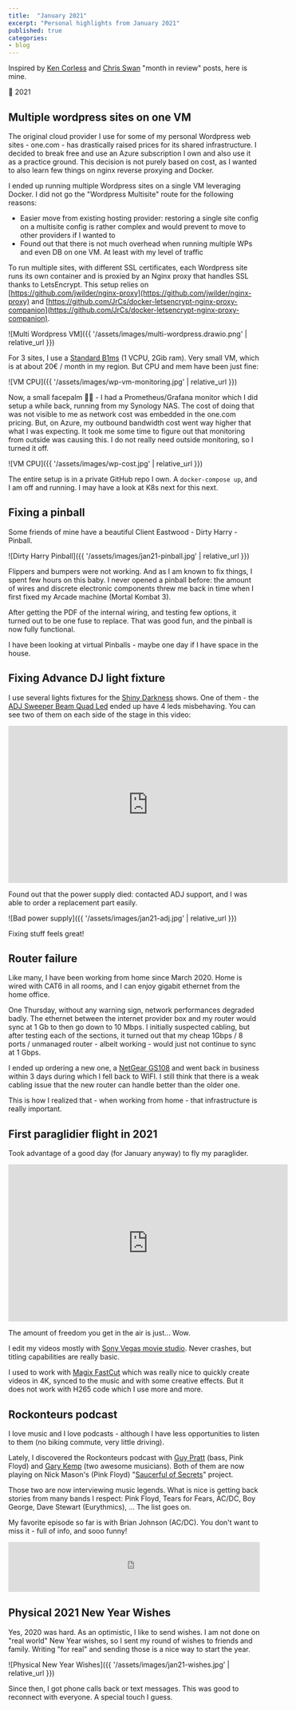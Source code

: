 ```yaml
---
title:  "January 2021"
excerpt: "Personal highlights from January 2021"
published: true
categories:
- blog
---
```


Inspired by [Ken Corless](https://www.linkedin.com/in/kencorless/) and [Chris Swan](https://blog.thestateofme.com/) "month in review" posts, here is mine.

👋 2021

## Multiple wordpress sites on one VM

The original cloud provider I use for some of my personal Wordpress web sites - one.com - has drastically raised prices
for its shared infrastructure. I decided to break free and use an Azure subscription I own and also use it as a 
practice ground. This decision is not purely based on cost, as I wanted to also learn few things on nginx reverse proxying and Docker.

I ended up running multiple Wordpress sites on a single VM leveraging Docker. I did not go the "Wordpress Multisite" route for the following reasons:

* Easier move from existing hosting provider: restoring a single site config on a multisite config is rather complex and would prevent to move to other providers if I wanted to
* Found out that there is not much overhead when running multiple WPs and even DB on one VM. At least with my level of traffic

To run multiple sites, with different SSL certificates, each Wordpress site runs its own container and is proxied by an Nginx proxy that handles SSL thanks to LetsEncrypt. This setup relies on [https://github.com/jwilder/nginx-proxy](https://github.com/jwilder/nginx-proxy) and [https://github.com/JrCs/docker-letsencrypt-nginx-proxy-companion](https://github.com/JrCs/docker-letsencrypt-nginx-proxy-companion).

![Multi Wordpress VM]({{ '/assets/images/multi-wordpress.drawio.png' | relative_url }})

For 3 sites, I use a [Standard B1ms](https://docs.microsoft.com/en-us/azure/virtual-machines/sizes-b-series-burstable) (1 VCPU, 2Gib ram). Very small VM, which is at about 20€ / month in my region. But CPU and mem have been just fine:

![VM CPU]({{ '/assets/images/wp-vm-monitoring.jpg' | relative_url }})

Now, a small facepalm 🤦‍♂️ - I had a Prometheus/Grafana monitor which I did setup a while back, running from my Synology NAS. 
The cost of doing that was not visible to me as network cost was embedded in the one.com pricing. But, on Azure, my outbound bandwidth cost went way higher that what I was expecting. It took me some time to figure out that monitoring from outside was causing this. I do not really need outside monitoring, so I turned it off.

![VM CPU]({{ '/assets/images/wp-cost.jpg' | relative_url }})

The entire setup is in a private GitHub repo I own. A `docker-compose up`, and I am off and running. I may have a look at K8s next for this next.

## Fixing a pinball

Some friends of mine have a beautiful Client Eastwood - Dirty Harry - Pinball.

![Dirty Harry Pinball]({{ '/assets/images/jan21-pinball.jpg' | relative_url }})

Flippers and bumpers were not working. And as I am known to fix things, I spent few hours on this baby. I never opened a pinball before: the amount of wires and discrete electronic components threw me back in time when I first fixed my Arcade machine (Mortal Kombat 3).

After getting the PDF of the internal wiring, and testing few options, it turned out to be one fuse to replace. That was good fun, and the pinball is now fully functional.

I have been looking at virtual Pinballs - maybe one day if I have space in the house.

## Fixing Advance DJ light fixture

I use several lights fixtures for the [Shiny Darkness](https://shinydarkness.com/) shows.
One of them - the [ADJ Sweeper Beam Quad Led](https://www.adj.com/sweeper-beam-quad-led) ended up have 4 leds misbehaving. You can see two of them on each side of the stage in this video:

<iframe width="560" height="315" src="https://www.youtube.com/embed/f91hX38PzP0" frameborder="0" allow="accelerometer; autoplay; clipboard-write; encrypted-media; gyroscope; picture-in-picture" allowfullscreen></iframe>

Found out that the power supply died: contacted ADJ support, and I was able to order a replacement part easily.

![Bad power supply]({{ '/assets/images/jan21-adj.jpg' | relative_url }})

Fixing stuff feels great!

## Router failure

Like many, I have been working from home since March 2020. Home is wired with CAT6 in all rooms, and I can enjoy gigabit ethernet from the home office.

One Thursday, without any warning sign, network performances degraded badly. The ethernet between the internet provider box and my router would sync at 1 Gb to then go down to 10 Mbps. I initially suspected cabling, but after testing each of the sections, it turned out that my cheap 1Gbps / 8 ports / unmanaged router - albeit working - would just not continue to sync at 1 Gbps.

I ended up ordering a new one, a [NetGear GS108](https://www.netgear.com/support/product/GS108v4) and went back in business within 3 days during which I fell back to WIFI. I still think that there is a weak cabling issue that the new router can handle better than the older one.

This is how I realized that - when working from home - that infrastructure is really important.

## First paraglidier flight in 2021

Took advantage of a good day (for January anyway) to fly my paraglider.

<iframe width="560" height="315" src="https://www.youtube.com/embed/bo_aTiWl_I0" frameborder="0" allow="accelerometer; autoplay; clipboard-write; encrypted-media; gyroscope; picture-in-picture" allowfullscreen></iframe>

The amount of freedom you get in the air is just... Wow.

I edit my videos mostly with [Sony Vegas movie studio](https://www.vegascreativesoftware.com/gb/vegas-movie-studio/). Never crashes, but titling capabilities are really basic.

I used to work with [Magix FastCut](https://www.magix.com/int/support/know-how/tutorial-videos/fastcut/) which was really nice to quickly create videos in 4K, synced to the music and with some creative effects. But it does not work with H265 code which I use more and more.

## Rockonteurs podcast

I love music and I love podcasts - although I have less opportunities to listen to them (no biking commute, very little driving).

Lately, I discovered the Rockonteurs podcast with [Guy Pratt](https://en.wikipedia.org/wiki/Guy_Pratt) (bass, Pink Floyd) and [Gary Kemp](https://en.wikipedia.org/wiki/Gary_Kemp) (two awesome musicians). Both of them are now playing on Nick Mason's (Pink Floyd) "[Saucerful of Secrets](https://en.wikipedia.org/wiki/Nick_Mason%27s_Saucerful_of_Secrets)" project.

Those two are now interviewing music legends. What is nice is getting back stories from many bands I respect: Pink Floyd, Tears for Fears, AC/DC, Boy George, Dave Stewart (Eurythmics), ... The list goes on.

My favorite episode so far is with Brian Johnson (AC/DC). You don't want to miss it - full of info, and sooo funny! 

<iframe src="https://tunein.com/embed/player/t159957927/" style="width:100%; height:100px;" scrolling="no" frameborder="no"></iframe>

## Physical 2021 New Year Wishes

Yes, 2020 was hard. As an optimistic, I like to send wishes. I am not done on "real world" New Year wishes, so I sent my round of wishes to friends and family. Writing "for real" and sending those is a nice way to start the year.

![Physical New Year Wishes]({{ '/assets/images/jan21-wishes.jpg' | relative_url }})

Since then, I got phone calls back or text messages. This was good to reconnect with everyone. A special touch I guess.

